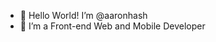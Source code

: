 - 👋 Hello World! I’m @aaronhash
- 👀 I’m a Front-end Web and Mobile Developer

<!---
aaronhash/aaronhash is a ✨ special ✨ repository because its `README.md` (this file) appears on your GitHub profile.
You can click the Preview link to take a look at your changes.
--->
